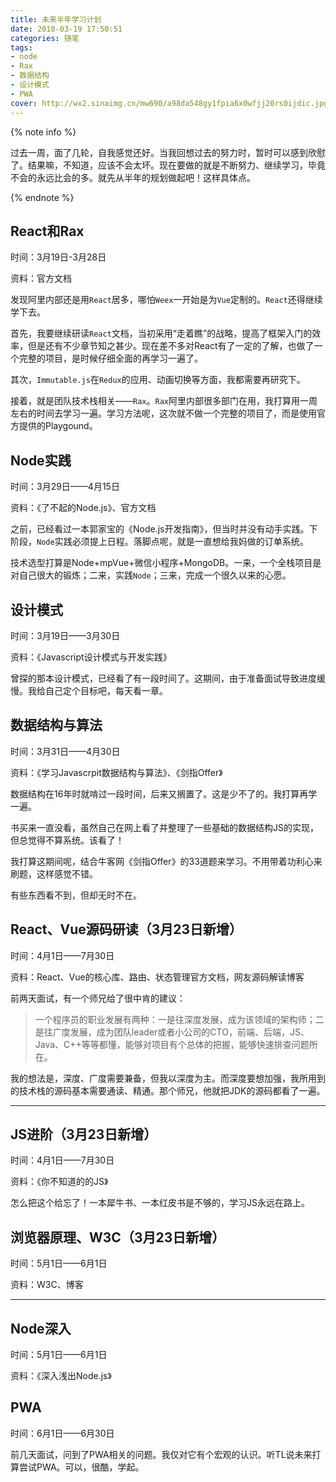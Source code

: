 ```yaml
---
title: 未来半年学习计划
date: 2018-03-19 17:50:51
categories: 随笔
tags:
- node
- Rax
- 数据结构
- 设计模式
- PWA
cover: http://wx2.sinaimg.cn/mw690/a98da548gy1fpia6x0wfjj20rs0ijdic.jpg
---
```


{% note info %}

过去一周，面了几轮，自我感觉还好。当我回想过去的努力时，暂时可以感到欣慰了。结果嘛，不知道，应该不会太坏。现在要做的就是不断努力、继续学习，毕竟不会的永远比会的多。就先从半年的规划做起吧！这样具体点。


{% endnote %}

## React和Rax

时间：3月19日-3月28日

资料：官方文档

发现阿里内部还是用`React`居多，哪怕`Weex`一开始是为`Vue`定制的。`React`还得继续学下去。

首先，我要继续研读`React`文档，当初采用“走着瞧”的战略，提高了框架入门的效率，但是还有不少章节知之甚少。现在差不多对React有了一定的了解，也做了一个完整的项目，是时候仔细全面的再学习一遍了。

其次，`Immutable.js`在`Redux`的应用、动画切换等方面，我都需要再研究下。

接着，就是团队技术栈相关——`Rax`。`Rax`阿里内部很多部门在用，我打算用一周左右的时间去学习一遍。学习方法呢，这次就不做一个完整的项目了，而是使用官方提供的Playgound。

## Node实践

时间：3月29日——4月15日

资料：《了不起的Node.js》、官方文档

之前，已经看过一本郭家宝的《Node.js开发指南》，但当时并没有动手实践。下阶段，`Node`实践必须提上日程。落脚点呢，就是一直想给我妈做的订单系统。

技术选型打算是Node+mpVue+微信小程序+MongoDB。一来，一个全栈项目是对自己很大的锻炼；二来，实践`Node`；三来，完成一个很久以来的心愿。

## 设计模式

时间：3月19日——3月30日

资料：《Javascript设计模式与开发实践》

曾探的那本设计模式，已经看了有一段时间了。这期间，由于准备面试导致进度缓慢。我给自己定个目标吧，每天看一章。


## 数据结构与算法

时间：3月31日——4月30日

资料：《学习Javascrpit数据结构与算法》、《剑指Offer》

数据结构在16年时就啃过一段时间，后来又搁置了。这是少不了的。我打算再学一遍。

书买来一直没看，虽然自己在网上看了并整理了一些基础的数据结构JS的实现，但总觉得不算系统。该看了！

我打算这期间呢，结合牛客网《剑指Offer》的33道题来学习。不用带着功利心来刷题，这样感觉不错。

有些东西看不到，但却无时不在。

## React、Vue源码研读（3月23日新增）

时间：4月1日——7月30日

资料：React、Vue的核心库、路由、状态管理官方文档，网友源码解读博客

前两天面试，有一个师兄给了很中肯的建议：

> 一个程序员的职业发展有两种：一是往深度发展，成为该领域的架构师；二是往广度发展，成为团队leader或者小公司的CTO，前端、后端，JS、Java、C++等等都懂，能够对项目有个总体的把握，能够快速排查问题所在。

我的想法是，深度、广度需要兼备，但我以深度为主。而深度要想加强，我所用到的技术栈的源码基本需要通读、精通。那个师兄，他就把JDK的源码都看了一遍。

***

## JS进阶（3月23日新增）

时间：4月1日——7月30日

资料：《你不知道的的JS》

怎么把这个给忘了！一本犀牛书、一本红皮书是不够的，学习JS永远在路上。

## 浏览器原理、W3C（3月23日新增）

时间：5月1日——6月1日

资料：W3C、博客

***

## Node深入

时间：5月1日——6月1日

资料：《深入浅出Node.js》

## PWA

时间：6月1日——6月30日

前几天面试，问到了PWA相关的问题。我仅对它有个宏观的认识。听TL说未来打算尝试PWA。可以，很酷，学起。